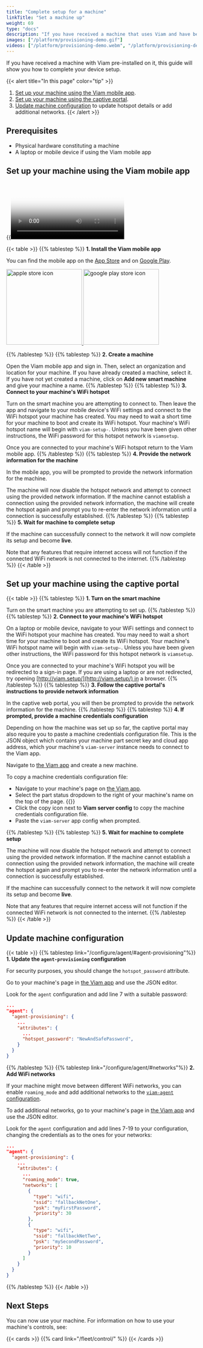 ```yaml
---
title: "Complete setup for a machine"
linkTitle: "Set a machine up"
weight: 69
type: "docs"
description: "If you have received a machine that uses Viam and have been pointed to this guide, this guide will show you how to set it up."
images: ["/platform/provisioning-demo.gif"]
videos: ["/platform/provisioning-demo.webm", "/platform/provisioning-demo.mp4"]
---
```


If you have received a machine with Viam pre-installed on it, this guide will show you how to complete your device setup.

{{< alert title="In this page" color="tip" >}}

1. [Set up your machine using the Viam mobile app](#set-up-your-machine-using-the-viam-mobile-app).
1. [Set up your machine using the captive portal](#set-up-your-machine-using-the-captive-portal).
1. [Update machine configuration](#update-machine-configuration) to update hotspot details or add additional networks.
   {{< /alert >}}

## Prerequisites

- Physical hardware constituting a machine
- A laptop or mobile device if using the Viam mobile app

## Set up your machine using the Viam mobile app

{{<video webm_src="/platform/provisioning-demo.webm" mp4_src="/platform/provisioning-demo.mp4" alt="Using the Viam mobile app to provision a new machine with viam-agent." poster="/platform/provisioning-demo.jpg" max-width="400px" class="aligncenter imgzoom">}}

{{< table >}}
{{% tablestep %}}
**1. Install the Viam mobile app**

You can find the mobile app on the [App Store](https://apps.apple.com/vn/app/viam-robotics/id6451424162) and on [Google Play](https://play.google.com/store/apps/details?id=com.viam.viammobile&hl=en&gl=US).

<a href="https://apps.apple.com/vn/app/viam-robotics/id6451424162" target="_blank">
  <img src="https://github.com/viamrobotics/docs/assets/90707162/a470b65d-1b97-412f-9f97-daf902f2f053" width="200px" alt="apple store icon" class="center-if-small" >
</a>

<a href="https://play.google.com/store/apps/details?id=com.viam.viammobile&hl=en&gl=US" target="_blank">
  <img src="https://github.com/viamrobotics/docs/assets/90707162/6ebd6960-08c5-41d4-81f9-42293fbfdfd4" width="200px" alt="google play store icon" class="center-if-small" >
</a>

{{% /tablestep %}}
{{% tablestep %}}
**2. Create a machine**

Open the Viam mobile app and sign in.
Then, select an organization and location for your machine.
If you have already created a machine, select it.
If you have not yet created a machine, click on **Add new smart machine** and give your machine a name.
{{% /tablestep %}}
{{% tablestep %}}
**3. Connect to your machine's WiFi hotspot**

Turn on the smart machine you are attempting to connect to.
Then leave the app and navigate to your mobile device's WiFi settings and connect to the WiFi hotspot your machine has created.
You may need to wait a short time for your machine to boot and create its WiFi hotspot.
Your machine's WiFi hotspot name will begin with `viam-setup-`.
Unless you have been given other instructions, the WiFi password for this hotspot network is `viamsetup`.

Once you are connected to your machine's WiFi hotspot return to the Viam mobile app.
{{% /tablestep %}}
{{% tablestep %}}
**4. Provide the network information for the machine**

In the mobile app, you will be prompted to provide the network information for the machine.

The machine will now disable the hotspot network and attempt to connect using the provided network information.
If the machine cannot establish a connection using the provided network information, the machine will create the hotspot again and prompt you to re-enter the network information until a connection is successfully established.
{{% /tablestep %}}
{{% tablestep %}}
**5. Wait for machine to complete setup**

If the machine can successfully connect to the network it will now complete its setup and become **live**.

Note that any features that require internet access will not function if the connected WiFi network is not connected to the internet.
{{% /tablestep %}}
{{< /table >}}

## Set up your machine using the captive portal

{{< table >}}
{{% tablestep %}}
**1. Turn on the smart machine**

Turn on the smart machine you are attempting to set up.
{{% /tablestep %}}
{{% tablestep %}}
**2. Connect to your machine's WiFi hotspot**

On a laptop or mobile device, navigate to your WiFi settings and connect to the WiFi hotspot your machine has created.
You may need to wait a short time for your machine to boot and create its WiFi hotspot.
Your machine's WiFi hotspot name will begin with `viam-setup-`.
Unless you have been given other instructions, the WiFi password for this hotspot network is `viamsetup`.

Once you are connected to your machine's WiFi hotspot you will be redirected to a sign-in page.
If you are using a laptop or are not redirected, try opening [http://viam.setup/](http://viam.setup/) in a browser.
{{% /tablestep %}}
{{% tablestep %}}
**3. Follow the captive portal's instructions to provide network information**

In the captive web portal, you will then be prompted to provide the network information for the machine.
{{% /tablestep %}}
{{% tablestep %}}
**4. If prompted, provide a machine credentials configuration**

Depending on how the machine was set up so far, the captive portal may also require you to paste a machine credentials configuration file.
This is the JSON object which contains your machine part secret key and cloud app address, which your machine's `viam-server` instance needs to connect to the Viam app.

Navigate to [the Viam app](https://app.viam.com) and create a new machine.

To copy a machine credentials configuration file:

- Navigate to your machine's page on [the Viam app](https://app.viam.com).
- Select the part status dropdown to the right of your machine's name on the top of the page.
  {{<imgproc src="configure/machine-part-info.png" resize="500x" declaredimensions=true alt="Restart button on the machine part info dropdown">}}
- Click the copy icon next to **Viam server config** to copy the machine credentials configuration file.
- Paste the `viam-server` app config when prompted.

{{% /tablestep %}}
{{% tablestep %}}
**5. Wait for machine to complete setup**

The machine will now disable the hotspot network and attempt to connect using the provided network information.
If the machine cannot establish a connection using the provided network information, the machine will create the hotspot again and prompt you to re-enter the network information until a connection is successfully established.

If the machine can successfully connect to the network it will now complete its setup and become **live**.

Note that any features that require internet access will not function if the connected WiFi network is not connected to the internet.
{{% /tablestep %}}
{{< /table >}}

## Update machine configuration

{{< table >}}
{{% tablestep link="/configure/agent/#agent-provisioning"%}}
**1. Update the `agent-provisioning` configuration**

For security purposes, you should change the `hotspot_password` attribute.

Go to your machine's page in [the Viam app](https://app.viam.com) and use the JSON editor.

Look for the `agent` configuration and add line 7 with a suitable password:

```json {class="line-numbers linkable-line-numbers" data-line="7"}
...
"agent": {
  "agent-provisioning": {
    ...
    "attributes": {
      ...
      "hotspot_password": "NewAndSafePassword",
    }
  }
}
```

{{% /tablestep %}}
{{% tablestep link="/configure/agent/#networks"%}}
**2. Add WiFi networks**

If your machine might move between different WiFi networks, you can enable `roaming_mode` and add additional networks to the [`viam-agent` configuration](/configure/agent/#configuration).

To add additional networks, go to your machine's page in [the Viam app](https://app.viam.com) and use the JSON editor.

Look for the `agent` configuration and add lines 7-19 to your configuration, changing the credentials as to the ones for your networks:

```json {class="line-numbers linkable-line-numbers" data-line="7-20"}
...
"agent": {
  "agent-provisioning": {
    ...
    "attributes": {
      ...
      "roaming_mode": true,
      "networks": [
        {
          "type": "wifi",
          "ssid": "fallbackNetOne",
          "psk": "myFirstPassword",
          "priority": 30
        },
        {
          "type": "wifi",
          "ssid": "fallbackNetTwo",
          "psk": "mySecondPassword",
          "priority": 10
        }
      ]
    }
  }
}
```

{{% /tablestep %}}
{{< /table >}}

## Next Steps

You can now use your machine.
For information on how to use your machine's controls, see:

{{< cards >}}
{{% card link="/fleet/control/" %}}
{{< /cards >}}
